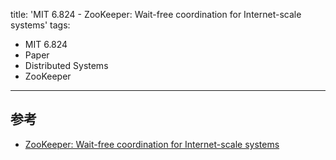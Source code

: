 title: 'MIT 6.824 - ZooKeeper: Wait-free coordination for Internet-scale systems'
tags:
- MIT 6.824
- Paper
- Distributed Systems
- ZooKeeper
---

## 参考

* [ZooKeeper: Wait-free coordination for Internet-scale systems](https://pdos.csail.mit.edu/6.824/papers/zookeeper.pdf)